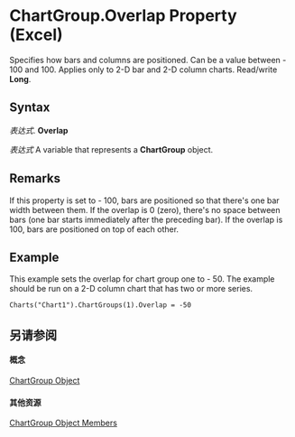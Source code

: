 
# ChartGroup.Overlap Property (Excel)

Specifies how bars and columns are positioned. Can be a value between - 100 and 100. Applies only to 2-D bar and 2-D column charts. Read/write  **Long**.


## Syntax

 _表达式_. **Overlap**

 _表达式_ A variable that represents a **ChartGroup** object.


## Remarks

If this property is set to - 100, bars are positioned so that there's one bar width between them. If the overlap is 0 (zero), there's no space between bars (one bar starts immediately after the preceding bar). If the overlap is 100, bars are positioned on top of each other.


## Example

This example sets the overlap for chart group one to - 50. The example should be run on a 2-D column chart that has two or more series.


```
Charts("Chart1").ChartGroups(1).Overlap = -50
```


## 另请参阅


#### 概念


[ChartGroup Object](7eee66c5-04a7-fd86-6e34-4c22ccaf8de0.md)
#### 其他资源


[ChartGroup Object Members](http://msdn.microsoft.com/library/2d31f7af-d639-c8f4-0714-08fc618ec92d%28Office.15%29.aspx)
